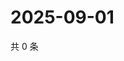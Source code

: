 # 2025-09-01

共 0 条

<!-- BEGIN ZHIHUQUESTIONS -->
<!-- 最后更新时间 Mon Sep 01 2025 12:21:57 GMT+0800 (China Standard Time) -->

<!-- END ZHIHUQUESTIONS -->
